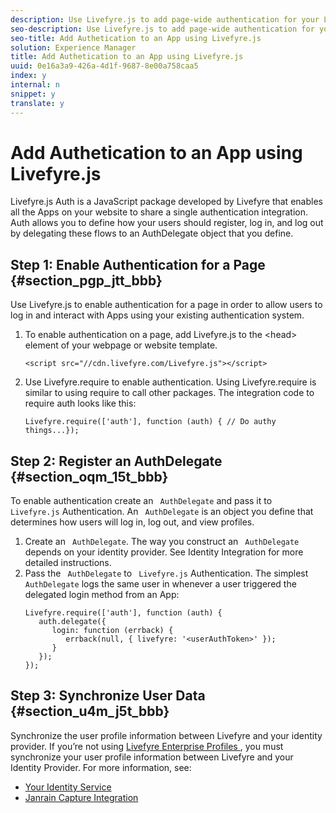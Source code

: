 ```yaml
---
description: Use Livefyre.js to add page-wide authentication for your Livefyre Apps.
seo-description: Use Livefyre.js to add page-wide authentication for your Livefyre Apps.
seo-title: Add Authetication to an App using Livefyre.js
solution: Experience Manager
title: Add Authetication to an App using Livefyre.js
uuid: 0e16a3a9-426a-4d1f-9687-8e00a758caa5
index: y
internal: n
snippet: y
translate: y
---
```


# Add Authetication to an App using Livefyre.js

Livefyre.js Auth is a JavaScript package developed by Livefyre that enables all the Apps on your website to share a single authentication integration. Auth allows you to define how your users should register, log in, and log out by delegating these flows to an AuthDelegate object that you define.

## Step 1: Enable Authentication for a Page {#section_pgp_jtt_bbb}

Use Livefyre.js to enable authentication for a page in order to allow users to log in and interact with Apps using your existing authentication system.

1. To enable authentication on a page, add Livefyre.js to the &lt;head&gt; element of your webpage or website template.

   ```
   <script src="//cdn.livefyre.com/Livefyre.js"></script>
   ```

1. Use Livefyre.require to enable authentication. Using Livefyre.require is similar to using require to call other packages. The integration code to require auth looks like this:

   ```
   Livefyre.require(['auth'], function (auth) { // Do authy things...});
   ```


## Step 2: Register an AuthDelegate {#section_oqm_15t_bbb}

To enable authentication create an ` AuthDelegate` and pass it to ` Livefyre.js` Authentication.
An ` AuthDelegate` is an object you define that determines how users will log in, log out, and view profiles. 

1. Create an ` AuthDelegate`. The way you construct an ` AuthDelegate` depends on your identity provider. See Identity Integration for more detailed instructions.
1. Pass the ` AuthDelegate` to ` Livefyre.js` Authentication. The simplest ` AuthDelegate` logs the same user in whenever a user triggered the delegated login method from an App: 
   ```
   Livefyre.require(['auth'], function (auth) { 
      auth.delegate({ 
         login: function (errback) { 
            errback(null, { livefyre: '<userAuthToken>' }); 
         }    
      });  
   });
   ```


## Step 3: Synchronize User Data {#section_u4m_j5t_bbb}

Synchronize the user profile information between Livefyre and your identity provider.
If you’re not using [ Livefyre Enterprise Profiles ](c_livefyre_enterprise_profiles.md#c_livefyre_enterprise_profiles), you must synchronize your user profile information between Livefyre and your Identity Provider. For more information, see:

* [ Your Identity Service ](c_your_identity_service.md#c_your_identity_service)
* [ Janrain Capture Integration ](c_janrain_capture_backplane.md#c_janrain_capture_backplane)
